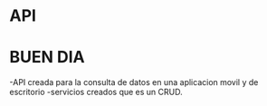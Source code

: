 # API 

# BUEN DIA 

-API creada para la consulta de datos en una aplicacion movil y de escritorio 
-servicios creados que es un CRUD. 
